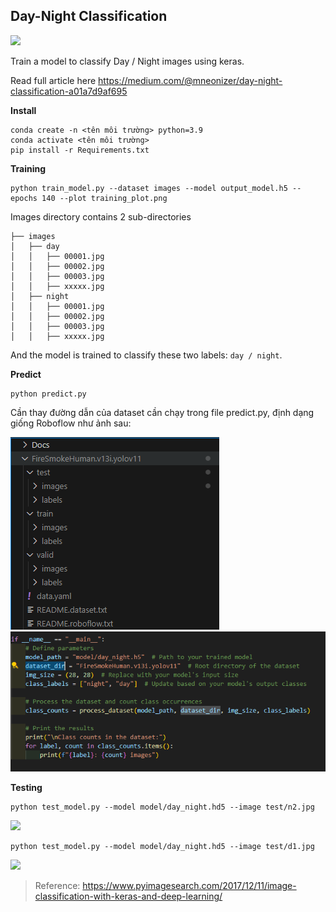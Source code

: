 ## Day-Night Classification

![](Docs/banner.jpg)

Train a model to classify Day / Night images using keras.

Read full article here https://medium.com/@mneonizer/day-night-classification-a01a7d9af695

**Install**

```
conda create -n <tên môi trường> python=3.9
conda activate <tên môi trường>
pip install -r Requirements.txt
```

**Training**

````
python train_model.py --dataset images --model output_model.h5 --epochs 140 --plot training_plot.png
````

Images directory contains 2 sub-directories

````
├── images
│   ├── day
│   │   ├── 00001.jpg
│   │   ├── 00002.jpg
│   │   ├── 00003.jpg
│   │   ├── xxxxx.jpg
│   ├── night
│   │   ├── 00001.jpg
│   │   ├── 00002.jpg
│   │   ├── 00003.jpg
│   │   ├── xxxxx.jpg
````

And the model is trained to classify these two labels: ``day / night``.

**Predict**
```
python predict.py
```

Cần thay đường dẫn của dataset cần chạy trong file predict.py, định dạng giống Roboflow như ảnh sau:

![alt-text](dataset.png)
![alt-text](change_dataset_dir.png)

**Testing**

````
python test_model.py --model model/day_night.hd5 --image test/n2.jpg
````

![](Docs/r1.jpg)

````
python test_model.py --model model/day_night.hd5 --image test/d1.jpg
````

![](Docs/r2.jpg)

> Reference: https://www.pyimagesearch.com/2017/12/11/image-classification-with-keras-and-deep-learning/
